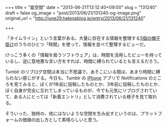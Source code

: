 +++
title = "亜空間"
date = "2013-06-21T13:12:40+09:00"
slug = "131240"
draft = false
og_image = "post/2013/06/21/131240-og-image.png"
original_url = "http://june29.hatenablog.jp/entry/2013/06/21/131240"

+++

<p>「タイムライン」という言葉がある。大量に存在する情報を整理する<a href="http://ja.wikipedia.org/wiki/%E6%83%85%E5%A0%B1%E3%83%87%E3%82%B6%E3%82%A4%E3%83%B3" title="5個の帽子掛け">5個の帽子掛け</a>のうちのひとつ「時間」を使って、情報を並べて整理するビューだ。</p>
<p>けっこう多くの「情報を扱うソフトウェア」は、時間を活用したビューを持っているし、逆に意地悪な言い方をすれば、時間に縛られているとも言えるだろう。</p>
<p>Tumblr のリブログ空間は本当に不思議で、あそこにいる間は、あまり時間に縛られない感じがする。今日も、Tumblr の <a class="keyword" href="http://d.hatena.ne.jp/keyword/iPhone">iPhone</a> アプリで Notifications のところを見てみると、ぼくが1年前に投稿したものとか、3年前に投稿したものとか、ぼく自身が完全に忘れてしまっているものが、今でも元気にリブログされていて、ある人にとっては「新着エントリ」として消費されている様子を見て取れる。</p>
<p>そういった、独特の、他にはないような空間を生み出すというのは、プラットフォームの価値の出し方として素晴らしいと思う。</p>
